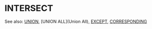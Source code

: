 # INTERSECT

See also: [UNION](Union), [UNION ALL](Union All), [EXCEPT](Except), [CORRESPONDING](Corresponding)